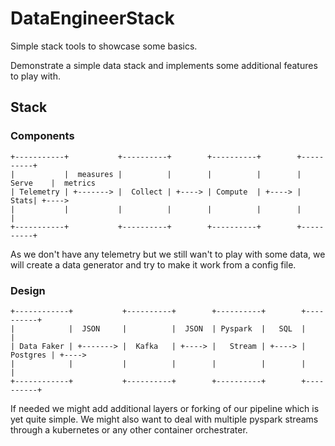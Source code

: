 # DataEngineerStack
Simple stack tools to showcase some basics.

Demonstrate a simple data stack and implements some additional features to play with.

## Stack

### Components

```
+-----------+           +----------+        +----------+        +----------+
|           |  measures |          |        |          |        | Serve    |  metrics
| Telemetry | +-------> |  Collect | +----> | Compute  | +----> |     Stats| +---->
|           |           |          |        |          |        |          |
+-----------+           +----------+        +----------+        +----------+
```

As we don't have any telemetry but we still wan't to play with some data, we will create a data generator and try to make it work from a config file.

### Design

```
+------------+           +----------+        +----------+        +----------+
|            |  JSON     |          |  JSON  | Pyspark  |   SQL  |          | 
| Data Faker | +-------> |  Kafka   | +----> |   Stream | +----> | Postgres | +---->
|            |           |          |        |          |        |          |
+------------+           +----------+        +----------+        +----------+
```

If needed we might add additional layers or forking of our pipeline which is yet quite simple. We might also want to deal with multiple pyspark streams through a kubernetes or any other container orchestrater.